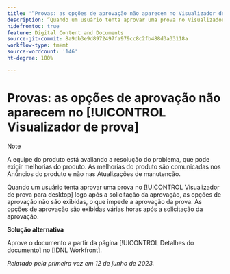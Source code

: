 ```yaml
---
title: '“Provas: as opções de aprovação não aparecem no Visualizador de prova”'
description: “Quando um usuário tenta aprovar uma prova no Visualizador de prova para desktop logo após a solicitação da aprovação, as opções de aprovação não são exibidas, o que impede a aprovação da prova. As opções de aprovação são exibidas várias horas após a solicitação da aprovação.”
hidefromtoc: true
feature: Digital Content and Documents
source-git-commit: 8a9db3e9d8972497fa979cc8c2fb488d3a33118a
workflow-type: tm+mt
source-wordcount: '146'
ht-degree: 100%

---
```



# Provas: as opções de aprovação não aparecem no [!UICONTROL Visualizador de prova]

>[!NOTE]
>
>A equipe do produto está avaliando a resolução do problema, que pode exigir melhorias do produto. As melhorias do produto são comunicadas nos Anúncios do produto e não nas Atualizações de manutenção.

Quando um usuário tenta aprovar uma prova no [!UICONTROL Visualizador de prova para desktop] logo após a solicitação da aprovação, as opções de aprovação não são exibidas, o que impede a aprovação da prova. As opções de aprovação são exibidas várias horas após a solicitação da aprovação.

**Solução alternativa**

Aprove o documento a partir da página [!UICONTROL Detalhes do documento] no [!DNL Workfront].

_Relatado pela primeira vez em 12 de junho de 2023._

